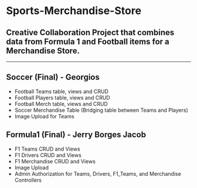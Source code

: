 # Sports-Merchandise-Store
## Creative Collaboration Project that combines data from Formula 1 and Football items for a Merchandise Store.
------------------------------
## Soccer (Final) - Georgios
- Football Teams table, views and CRUD
- Football Players table, views and CRUD
- Football Merch table, views and CRUD
- Soccer Merchandise Table (Bridging table between Teams and Players)
- Image Upload for Teams
 
## Formula1 (Final) - Jerry Borges Jacob
- F1 Teams CRUD and Views 
- F1 Drivers CRUD and Views
- F1 Merchandise CRUD and Views
- Image Upload
- Admin Authorization for Teams, Drivers, F1_Teams, and Merchandise Controllers
  
